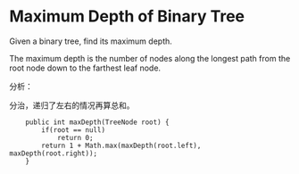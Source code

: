 # Maximum Depth of Binary Tree

Given a binary tree, find its maximum depth.

The maximum depth is the number of nodes along the longest path from the root node down to the farthest leaf node.

分析：

分治，递归了左右的情况再算总和。

```text
    public int maxDepth(TreeNode root) {
        if(root == null)
            return 0;
        return 1 + Math.max(maxDepth(root.left), maxDepth(root.right));
    }
```


